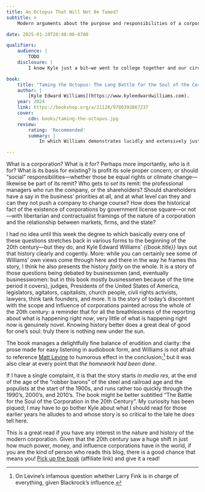 ```yaml
---
title: An Octopus That Will Not Be Tamed?
subtitle: >
    Modern arguments about the purpose and responsibilities of a corporation turn out not to be new.

date: 2025-01-10T20:48:00-0700

qualifiers:
    audience: |
        TODO
    disclosure: |
        I know Kyle just a bit—we went to college together and our circles overlapped a bit, and we’ve run in many of the same orbits (particularly nerdy Christians online) over the past half decade.

book:
    title: "Taming the Octopus: The Long Battle for the Soul of the Corporation"
    author: |
        [Kyle Edward Williams](https://www.kyleedwardwilliams.com).
    year: 2024
    link: https://bookshop.org/a/21126/9780393867237
    cover:
        cdn: books/taming-the-octopus.jpg
    review:
        rating: 'Recommended'
        summary: |
            In which Williams demonstrates lucidly and extensively just how much of the modern debates about corporations turns out to be merely an extension of long-running arguments going back over a century. This is an excellent popular history of the corporation in culture in the 20th century.

---
```


What is a corporation? What is it for? Perhaps more importantly, *who* is it for? What is its basis for existing? Is profit its sole proper concern, or should “social” responsibilities—whether those be equal rights or climate change—likewise be part of its remit? Who gets to *set* its remit: the professional managers who run the company, or the shareholders? Should shareholders have a say in the business’ priorities at all, and at what level can they and can they not push a company to change course? How does the historical fact of the existence of corporations by government license square—or not—with libertarian and contractualist framings of the nature of a corporation and the relationship between markets, firms, and the state?

I had no idea until this week the degree to which basically every one of these questions stretches back in various forms to the beginning of the 20th century—but they do, and Kyle Edward Williams’ <cite>{{book.title}}</cite> lays out that history clearly and cogently. More: while you can certainly see some of Williams’ own views come through here and there in the way he frames this story, I think he also presents the history *fairly* on the whole. It is a story of those questions being debated by businessmen (and, eventually businesswomen: but in this book mostly businessmen because of the time period it covers), judges, Presidents of the United States of America, legislators, agitators, capitalists, church people, civil rights activists, lawyers, think tank founders, and more. It is the story of today’s discontent with the scope and influence of corporations painted across the whole of the 20th century: a reminder that for all the breathlessness of the reporting about what is happening *right now*, very little of what is happening right now is genuinely novel. Knowing history better does a great deal of good for one’s soul: truly there is nothing new under the sun.

The book manages a delightfully fine balance of erudition and clarity: the prose made for easy listening in audiobook form, and Williams is not afraid to reference [Matt Levine][ml] to humorous effect in the conclusion;[^blackrock] but it was also clear at every point that *the homework had been done*.

[ml]: https://www.bloomberg.com/opinion/authors/ARbTQlRLRjE/matthew-s-levine

If I have a single complaint, it is that the story starts <i>in media res</i>, at the end of the age of the “robber barons” of the steel and railroad age and the populists at the start of the 1900s, and runs rather too quickly through the 1990’s, 2000’s, and 2010’s. The book might be better subtitled “The Battle for the Soul of the Corporation in the 20th Century”. My curiosity has been piqued; I may have to go bother Kyle about what I should read for those earlier years he alludes to and whose story is so critical to the tale he *does* tell here.

This is a great read if you have any interest in the nature and history of the modern corporation. Given that the 20th century saw a huge shift in just how much power, money, and influence corporations have in the world, if you are the kind of person who reads this blog, there is a good chance that means you! [Pick up the book]({{book.link}}) (affiliate link) and give it a read!

[^blackrock]: On Levine’s infamous question whether Larry Fink is in charge of everything, given Blackrock’s influence.